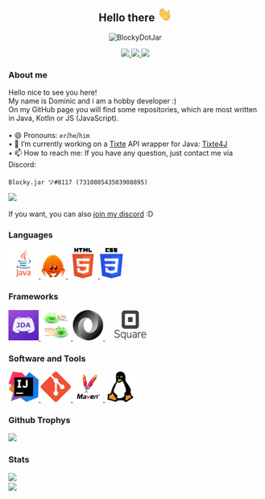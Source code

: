 <p>
  <h2 align="center">Hello there <img width="29px" height="29px" src="https://github.com/BlockyDotJar/BlockyDotJar/blob/main/assets/wave.gif"></h2>
</p>

<p align="center" >  
  <img src=https://komarev.com/ghpvc/?username=BlockyDotJar alt=BlockyDotJar> 
</p>

<p align="center">
  <a href="https://github.com/BlockyDotJar/JDA-Commons">
     <img src="https://forthebadge.com/images/badges/built-with-love.svg"/>
  </a>
    <a href="https://java.com/">
      <img src="https://forthebadge.com/images/badges/made-with-java.svg"/>
  </a>
    <a href="https://git-scm.com/">
      <img src="https://forthebadge.com/images/badges/uses-git.svg"/>
  </a>
</p>

### About me
Hello nice to see you here!
<br>
My name is Dominic and i am a hobby developer :)
<br>
On my GitHub page you will find some repositories, which are most written in Java, Kotlin or JS (JavaScript).
<br><br>
• 😄 Pronouns: `er`/`he`/`him`
<br>
• 🔭 I’m currently working on a [Tixte](https://tixte.com) API wrapper for Java: [Tixte4J](https://github.com/BlockyDotJar/Tixte-Java-Library)
<br>
• 📫 How to reach me: If you have any question, just contact me via Discord:
<br><br>
`Blocky.jar ツ#8117 (731080543503908895)` 
<br>
<p>
  <a href="https://discord.com/users/731080543503908895">
    <img src="https://discord.c99.nl/widget/theme-1/731080543503908895.png">
  </a>
</p>

If you want, you can also [join my discord](https://discord.gg/FnGFbzCw2r) :D
<br>

### Languages

<p>
    <a href="https://java.com/">
      <img width="60" height="60" src="https://github.com/BlockyDotJar/BlockyDotJar/blob/main/assets/languages/java.png"/>
    </a>
    <a href="https://rust-lang.org/">
      <img width="50" height="50" src="https://github.com/BlockyDotJar/BlockyDotJar/blob/main/assets/languages/rust.png"/>
    </a>
    <a href="https://www.w3.org/">
       <img width="60" height="60" src="https://github.com/BlockyDotJar/BlockyDotJar/blob/main/assets/languages/html.png"/>
    </a>
    <a href="https://www.w3.org/">
       <img width="45" height="60" src="https://github.com/BlockyDotJar/BlockyDotJar/blob/main/assets/languages/css.png"/>
    </a>
</p>

### Frameworks

<p>
    <a href="https://github.com/DV8FromTheWorld/JDA">
      <img width="60" height="60" src="https://github.com/BlockyDotJar/BlockyDotJar/blob/main/assets/frameworks/jda.png"/>
    </a>
    <a href="https://github.com/orgs/qos-ch/repositories">
       <img width="60" height="60" src="https://github.com/BlockyDotJar/BlockyDotJar/blob/main/assets/frameworks/slf4j-with-logback.png"/>
    </a>
    <a href="https://github.com/FasterXML/jackson">
       <img width="60" height="60" src="https://github.com/BlockyDotJar/BlockyDotJar/blob/main/assets/frameworks/json.png"/>
    </a>
    <a href="https://github.com/orgs/square/repositories">
       <img width="100" height="60" src="https://github.com/BlockyDotJar/BlockyDotJar/blob/main/assets/frameworks/square.png"/>
    </a>
</p>

### Software and Tools

<p>
    <a href="https://www.jetbrains.com/de-de/idea/">
      <img width="60" height="60" src="https://github.com/BlockyDotJar/BlockyDotJar/blob/main/assets/software-and-tools/intellij.png"/>
    </a>
    <a href="https://git-scm.com/">
       <img width="60" height="60" src="https://github.com/BlockyDotJar/BlockyDotJar/blob/main/assets/software-and-tools/git.png"/>
    </a>
    <a href="https://maven.apache.org/">
       <img width="60" height="60" src="https://github.com/BlockyDotJar/BlockyDotJar/blob/main/assets/software-and-tools/maven.png"/>
    </a>
    <a href="https://www.linux.org/">
       <img width="60" height="60" src="https://github.com/BlockyDotJar/BlockyDotJar/blob/main/assets/software-and-tools/linux.png"/>
    </a>
</p>

### Github Trophys

<a href="https://github.com/BlockyDotJar">
  <img width=800 src="https://github-profile-trophy.vercel.app/?username=BlockyDotJar&column=8&theme=discord&no-frame=true&no-bg=true"/>
</a>

### Stats

<p>
   <a href="https://github.com/BlockyDotJar?tab=repositories">
      <img src="https://github-readme-stats.vercel.app/api/top-langs/?username=BlockyDotJar&theme=algolia"/>
    </a>
  <br>
    <a href="https://github.com/BlockyDotJar?tab=repositories">
      <img src="https://github-readme-stats.vercel.app/api?username=BlockyDotJar&theme=algolia&show_icons=true"/>
    </a>
</p>
